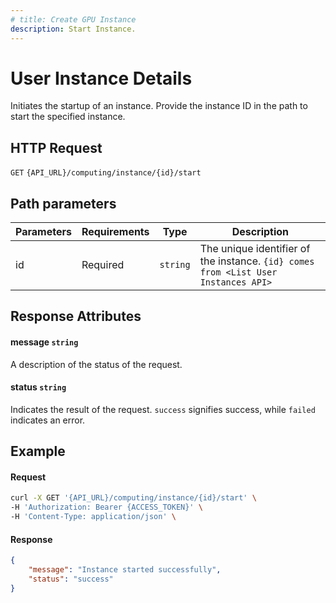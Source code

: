 ```yaml
---
# title: Create GPU Instance
description: Start Instance.
---
```


# User Instance Details

Initiates the startup of an instance. Provide the instance ID in the path to start the specified instance.

## HTTP Request

`GET` `{API_URL}/computing/instance/{id}/start`

## Path parameters

| Parameters     | Requirements      | Type       | Description      |
|---------------|--------------------|----------------|----------------|
| id      | Required    | `string`       | The unique identifier of the instance. `{id} comes from <List User Instances API>` |

## Response Attributes

#### message `string`

A description of the status of the request.

#### status `string`

Indicates the result of the request. `success` signifies success, while `failed` indicates an error.

## Example

#### Request

```bash
curl -X GET '{API_URL}/computing/instance/{id}/start' \
-H 'Authorization: Bearer {ACCESS_TOKEN}' \
-H 'Content-Type: application/json' \

```

#### Response

```json
{
    "message": "Instance started successfully",
    "status": "success"
}
```
